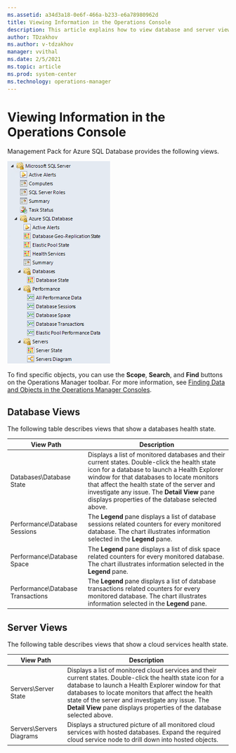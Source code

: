 ```yaml
---
ms.assetid: a34d3a18-0e6f-466a-b233-e6a78980962d
title: Viewing Information in the Operations Console
description: This article explains how to view database and server views in Management Pack for Azure SQL Database
author: TDzakhov
ms.author: v-tdzakhov
manager: vvithal
ms.date: 2/5/2021
ms.topic: article
ms.prod: system-center
ms.technology: operations-manager
---
```


# Viewing Information in the Operations Console

Management Pack for Azure SQL Database provides the following views.

![Viewing Information in the Operations Console](./media/asdmp/views.png)

To find specific objects, you can use the **Scope**, **Search**, and **Find** buttons on the Operations Manager toolbar. For more information, see [Finding Data and Objects in the Operations Manager Consoles](https://docs.microsoft.com/previous-versions/system-center/system-center-2012-R2/hh212890(v=sc.12)?redirectedfrom=MSDN).

## Database Views

The following table describes views that show a databases health state.

|**View Path**|**Description**|
|-|-|
|Databases\Database State|Displays a list of monitored databases and their current states. Double-click the health state icon for a database to launch a Health Explorer window for that databases to locate monitors that affect the health state of the server and investigate any issue. The **Detail View** pane displays properties of the database selected above.|
|Performance\Database Sessions|The **Legend** pane displays a list of database sessions related counters for every monitored database. The chart illustrates information selected in the **Legend** pane.|
|Performance\Database Space|The **Legend** pane displays a list of disk space related counters for every monitored database. The chart illustrates information selected in the **Legend** pane.|
|Performance\Database Transactions|The **Legend** pane displays a list of database transactions related counters for every monitored database. The chart illustrates information selected in the **Legend** pane.|

## Server Views

The following table describes views that show a cloud services health state.

|**View Path**|**Description**|
|-|-|
|Servers\Server State|Displays a list of monitored cloud services and their current states. Double-click the health state icon for a database to launch a Health Explorer window for that databases to locate monitors that affect the health state of the server and investigate any issue. The **Detail View** pane displays properties of the database selected above.|
|Servers\Servers Diagrams|Displays a structured picture of all monitored cloud services with hosted databases. Expand the required cloud service node to drill down into hosted objects.|